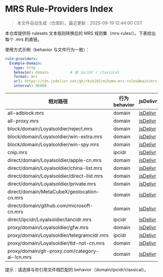 # MRS Rule-Providers Index

> 本文件自动生成（仓库B）。最近更新：2025-09-19 12:44:00 CST

本仓库提供将 rulesets 文本规则转换后的 MRS 规则集（mrs-rules/）。下表给出每个 .mrs 的直链。

使用方式示例（behavior 与文件行为一致）：

```yaml
rule-providers:
  Example-Domain:
    type: http
    behavior: domain          # 或 ipcidr / classical
    format: mrs
    url: https://cdn.jsdelivr.net/gh/rksk102/mihomo-mrs-rules@main/mrs-rules/example/example.mrs
    interval: 86400
```

| 相对路径 | 行为 behavior | jsDelivr | raw |
| --- | --- | --- | --- |
| all-adblock.mrs | domain | [jsDelivr](https://cdn.jsdelivr.net/gh/rksk102/mihomo-mrs-rules@main/mrs-rules/all-adblock.mrs) | [raw](https://raw.githubusercontent.com/rksk102/mihomo-mrs-rules/main/mrs-rules/all-adblock.mrs) |
| all-proxy.mrs | domain | [jsDelivr](https://cdn.jsdelivr.net/gh/rksk102/mihomo-mrs-rules@main/mrs-rules/all-proxy.mrs) | [raw](https://raw.githubusercontent.com/rksk102/mihomo-mrs-rules/main/mrs-rules/all-proxy.mrs) |
| block/domain/Loyalsoldier/reject.mrs | domain | [jsDelivr](https://cdn.jsdelivr.net/gh/rksk102/mihomo-mrs-rules@main/mrs-rules/block/domain/Loyalsoldier/reject.mrs) | [raw](https://raw.githubusercontent.com/rksk102/mihomo-mrs-rules/main/mrs-rules/block/domain/Loyalsoldier/reject.mrs) |
| block/domain/Loyalsoldier/win-extra.mrs | domain | [jsDelivr](https://cdn.jsdelivr.net/gh/rksk102/mihomo-mrs-rules@main/mrs-rules/block/domain/Loyalsoldier/win-extra.mrs) | [raw](https://raw.githubusercontent.com/rksk102/mihomo-mrs-rules/main/mrs-rules/block/domain/Loyalsoldier/win-extra.mrs) |
| block/domain/Loyalsoldier/win-spy.mrs | domain | [jsDelivr](https://cdn.jsdelivr.net/gh/rksk102/mihomo-mrs-rules@main/mrs-rules/block/domain/Loyalsoldier/win-spy.mrs) | [raw](https://raw.githubusercontent.com/rksk102/mihomo-mrs-rules/main/mrs-rules/block/domain/Loyalsoldier/win-spy.mrs) |
| cnip.mrs | ipcidr | [jsDelivr](https://cdn.jsdelivr.net/gh/rksk102/mihomo-mrs-rules@main/mrs-rules/cnip.mrs) | [raw](https://raw.githubusercontent.com/rksk102/mihomo-mrs-rules/main/mrs-rules/cnip.mrs) |
| direct/domain/Loyalsoldier/apple-cn.mrs | domain | [jsDelivr](https://cdn.jsdelivr.net/gh/rksk102/mihomo-mrs-rules@main/mrs-rules/direct/domain/Loyalsoldier/apple-cn.mrs) | [raw](https://raw.githubusercontent.com/rksk102/mihomo-mrs-rules/main/mrs-rules/direct/domain/Loyalsoldier/apple-cn.mrs) |
| direct/domain/Loyalsoldier/china-list.mrs | domain | [jsDelivr](https://cdn.jsdelivr.net/gh/rksk102/mihomo-mrs-rules@main/mrs-rules/direct/domain/Loyalsoldier/china-list.mrs) | [raw](https://raw.githubusercontent.com/rksk102/mihomo-mrs-rules/main/mrs-rules/direct/domain/Loyalsoldier/china-list.mrs) |
| direct/domain/Loyalsoldier/direct-list.mrs | domain | [jsDelivr](https://cdn.jsdelivr.net/gh/rksk102/mihomo-mrs-rules@main/mrs-rules/direct/domain/Loyalsoldier/direct-list.mrs) | [raw](https://raw.githubusercontent.com/rksk102/mihomo-mrs-rules/main/mrs-rules/direct/domain/Loyalsoldier/direct-list.mrs) |
| direct/domain/Loyalsoldier/private.mrs | domain | [jsDelivr](https://cdn.jsdelivr.net/gh/rksk102/mihomo-mrs-rules@main/mrs-rules/direct/domain/Loyalsoldier/private.mrs) | [raw](https://raw.githubusercontent.com/rksk102/mihomo-mrs-rules/main/mrs-rules/direct/domain/Loyalsoldier/private.mrs) |
| direct/domain/MetaCubeX/geolocation-cn.mrs | domain | [jsDelivr](https://cdn.jsdelivr.net/gh/rksk102/mihomo-mrs-rules@main/mrs-rules/direct/domain/MetaCubeX/geolocation-cn.mrs) | [raw](https://raw.githubusercontent.com/rksk102/mihomo-mrs-rules/main/mrs-rules/direct/domain/MetaCubeX/geolocation-cn.mrs) |
| direct/domain/github.com/microsoft-cn.mrs | domain | [jsDelivr](https://cdn.jsdelivr.net/gh/rksk102/mihomo-mrs-rules@main/mrs-rules/direct/domain/github.com/microsoft-cn.mrs) | [raw](https://raw.githubusercontent.com/rksk102/mihomo-mrs-rules/main/mrs-rules/direct/domain/github.com/microsoft-cn.mrs) |
| direct/ipcidr/Loyalsoldier/lancidr.mrs | ipcidr | [jsDelivr](https://cdn.jsdelivr.net/gh/rksk102/mihomo-mrs-rules@main/mrs-rules/direct/ipcidr/Loyalsoldier/lancidr.mrs) | [raw](https://raw.githubusercontent.com/rksk102/mihomo-mrs-rules/main/mrs-rules/direct/ipcidr/Loyalsoldier/lancidr.mrs) |
| proxy/domain/Loyalsoldier/gfw.mrs | domain | [jsDelivr](https://cdn.jsdelivr.net/gh/rksk102/mihomo-mrs-rules@main/mrs-rules/proxy/domain/Loyalsoldier/gfw.mrs) | [raw](https://raw.githubusercontent.com/rksk102/mihomo-mrs-rules/main/mrs-rules/proxy/domain/Loyalsoldier/gfw.mrs) |
| proxy/domain/Loyalsoldier/telegramcidr.mrs | ipcidr | [jsDelivr](https://cdn.jsdelivr.net/gh/rksk102/mihomo-mrs-rules@main/mrs-rules/proxy/domain/Loyalsoldier/telegramcidr.mrs) | [raw](https://raw.githubusercontent.com/rksk102/mihomo-mrs-rules/main/mrs-rules/proxy/domain/Loyalsoldier/telegramcidr.mrs) |
| proxy/domain/Loyalsoldier/tld-not-cn.mrs | domain | [jsDelivr](https://cdn.jsdelivr.net/gh/rksk102/mihomo-mrs-rules@main/mrs-rules/proxy/domain/Loyalsoldier/tld-not-cn.mrs) | [raw](https://raw.githubusercontent.com/rksk102/mihomo-mrs-rules/main/mrs-rules/proxy/domain/Loyalsoldier/tld-not-cn.mrs) |
| proxy/domain/gh-proxy.com/category-ai-!cn.mrs | domain | [jsDelivr](https://cdn.jsdelivr.net/gh/rksk102/mihomo-mrs-rules@main/mrs-rules/proxy/domain/gh-proxy.com/category-ai-!cn.mrs) | [raw](https://raw.githubusercontent.com/rksk102/mihomo-mrs-rules/main/mrs-rules/proxy/domain/gh-proxy.com/category-ai-!cn.mrs) |

提示：请选择与你引用文件相匹配的 behavior（domain/ipcidr/classical）。
